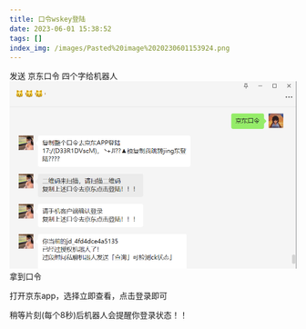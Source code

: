 ```yaml
---
title: 口令wskey登陆
date: 2023-06-01 15:38:52
tags: []
index_img: /images/Pasted%20image%2020230601153924.png
---
```


发送 京东口令 四个字给机器人
![](../images/Pasted%20image%2020230602221445.png)
拿到口令

打开京东app，选择立即查看，点击登录即可

稍等片刻(每个8秒)后机器人会提醒你登录状态！！